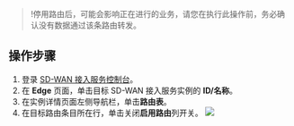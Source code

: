 >!停用路由后，可能会影响正在进行的业务，请您在执行此操作前，务必确认没有数据通过该条路由转发。
>

## 操作步骤
1. 登录 [SD-WAN 接入服务控制台](https://console.cloud.tencent.com/sas/edge)。
2. 在 **Edge** 页面，单击目标 SD-WAN 接入服务实例的 **ID/名称**。
3. 在实例详情页面左侧导航栏，单击**路由表**。
4. 在目标路由条目所在行，单击关闭**启用路由**列开关。
![](https://main.qcloudimg.com/raw/e7e62e50fe949ddba2dbca02195a098c.png)
